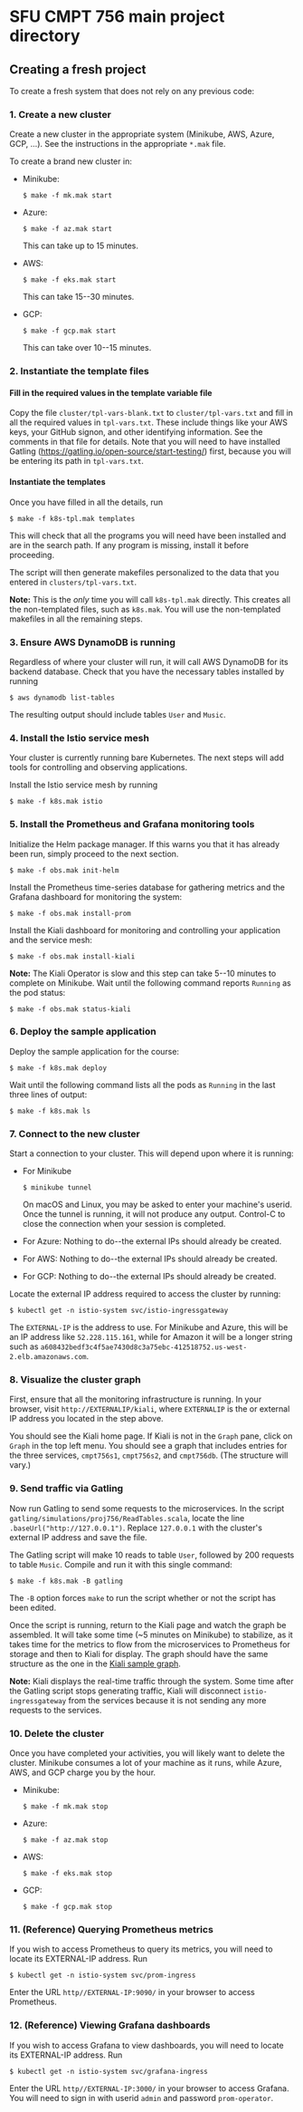 # SFU CMPT 756 main project directory

## Creating a fresh project

To create a fresh system that does not rely on any previous code:

### 1. Create a new cluster

Create a new cluster in the appropriate system (Minikube, AWS, Azure,
GCP, ...).  See the instructions in the appropriate `*.mak` file.

To create a brand new cluster in:

* Minikube:

  ~~~
  $ make -f mk.mak start
  ~~~

* Azure:

  ~~~
  $ make -f az.mak start
  ~~~

  This can take up to 15 minutes.

* AWS:

  ~~~
  $ make -f eks.mak start
  ~~~

  This can take 15--30 minutes.

* GCP:

  ~~~
  $ make -f gcp.mak start
  ~~~

  This can take over 10--15 minutes.

### 2. Instantiate the template files

#### Fill in the required values in the template variable file

Copy the file `cluster/tpl-vars-blank.txt` to `cluster/tpl-vars.txt`
and fill in all the required values in `tpl-vars.txt`.  These include
things like your AWS keys, your GitHub signon, and other identifying
information.  See the comments in that file for details. Note that you
will need to have installed Gatling
(https://gatling.io/open-source/start-testing/) first, because you
will be entering its path in `tpl-vars.txt`.

#### Instantiate the templates

Once you have filled in all the details, run

~~~
$ make -f k8s-tpl.mak templates
~~~

This will check that all the programs you will need have been
installed and are in the search path.  If any program is missing,
install it before proceeding.

The script will then generate makefiles personalized to the data that
you entered in `clusters/tpl-vars.txt`.

**Note:** This is the *only* time you will call `k8s-tpl.mak`
directly. This creates all the non-templated files, such as
`k8s.mak`.  You will use the non-templated makefiles in all the
remaining steps.

### 3. Ensure AWS DynamoDB is running

Regardless of where your cluster will run, it will call AWS DynamoDB
for its backend database. Check that you have the necessary tables
installed by running

~~~
$ aws dynamodb list-tables
~~~

The resulting output should include tables `User` and `Music`.

### 4. Install the Istio service mesh

Your cluster is currently running bare Kubernetes. The next steps will
add tools for controlling and observing applications.

Install the Istio service mesh by running

~~~
$ make -f k8s.mak istio
~~~

### 5. Install the Prometheus and Grafana monitoring tools

Initialize the Helm package manager. If this warns you that it has
already been run, simply proceed to the next section.

~~~
$ make -f obs.mak init-helm
~~~

Install the Prometheus time-series database for gathering metrics and
the Grafana dashboard for monitoring the system:

~~~
$ make -f obs.mak install-prom
~~~

Install the Kiali dashboard for monitoring and controlling your
application and the service mesh:

~~~
$ make -f obs.mak install-kiali
~~~

**Note:** The Kiali Operator is slow and this step can take 5--10
  minutes to complete on Minikube. Wait until the following command
  reports `Running` as the pod status:

~~~
$ make -f obs.mak status-kiali
~~~

### 6. Deploy the sample application

Deploy the sample application for the course:

~~~
$ make -f k8s.mak deploy
~~~

Wait until the following command lists all the pods as `Running` in
the last three lines of output:

~~~
$ make -f k8s.mak ls
~~~

### 7. Connect to the new cluster

Start a connection to your cluster.  This will depend upon where it is
running:

* For Minikube

  ~~~
  $ minikube tunnel
  ~~~

  On macOS and Linux, you may be asked to enter your machine's
  userid. Once the tunnel is running, it will not produce any output.
  Control-C to close the connection when your session is completed.


* For Azure: Nothing to do--the external IPs should already be created.

* For AWS: Nothing to do--the external IPs should already be created.

* For GCP: Nothing to do--the external IPs should already be created.

Locate the external IP address required to access the cluster by running:

~~~
$ kubectl get -n istio-system svc/istio-ingressgateway
~~~

The `EXTERNAL-IP` is the address to use.  For Minikube and Azure, this
will be an IP address like `52.228.115.161`, while for Amazon it will
be a longer string such as 
`a608432bedf3c4f5ae7430d8c3a75ebc-412518752.us-west-2.elb.amazonaws.com`.

### 8. Visualize the cluster graph

First, ensure that all the monitoring infrastructure is running. In
your browser, visit `http://EXTERNALIP/kiali`, where `EXTERNALIP` is the
or external IP address you located in the step above.

You should see the Kiali home page.  If Kiali is not in the `Graph`
pane, click on `Graph` in the top left menu.  You should see a graph
that includes entries for the three services, `cmpt756s1`,
`cmpt756s2`, and `cmpt756db`.  (The structure will vary.)

### 9. Send traffic via Gatling

Now run Gatling to send some requests to the microservices. In the
script `gatling/simulations/proj756/ReadTables.scala`, locate the
line `.baseUrl("http://127.0.0.1")`. Replace `127.0.0.1` with the
cluster's external IP address and save the file.

The Gatling script will make 10 reads to table `User`, followed by 200
requests to table `Music`. Compile and run it with this single command:

~~~
$ make -f k8s.mak -B gatling
~~~

The `-B` option forces `make` to run the script whether or not the
script has been edited.

Once the script is running, return to the Kiali page and watch the
graph be assembled. It will take some time (~5 minutes on Minikube) to
stabilize, as it takes time for the metrics to flow from the
microservices to Prometheus for storage and then to Kiali for
display. The graph should have the same structure as the one in the
[Kiali sample graph](cluster/Kiali-sample-graph.png).

**Note:** Kiali displays the real-time traffic through the
system. Some time after the Gatling script stops generating traffic,
Kiali will disconnect `istio-ingressgateway` from the services because
it is not sending any more requests to the services.

### 10. Delete the cluster

Once you have completed your activities, you will likely want to
delete the cluster.  Minikube consumes a lot of your machine as it
runs, while Azure, AWS, and GCP charge you by the hour.

* Minikube:

  ~~~
  $ make -f mk.mak stop
  ~~~

* Azure:

  ~~~
  $ make -f az.mak stop
  ~~~

* AWS:

  ~~~
  $ make -f eks.mak stop
  ~~~

* GCP:

  ~~~
  $ make -f gcp.mak stop
  ~~~

### 11. (Reference) Querying Prometheus metrics

If you wish to access Prometheus to query its metrics, you will need
to locate its EXTERNAL-IP address. Run

~~~
$ kubectl get -n istio-system svc/prom-ingress
~~~

Enter the URL `http//EXTERNAL-IP:9090/` in your browser to access
Prometheus.

### 12. (Reference) Viewing Grafana dashboards

If you wish to access Grafana to view dashboards, you will need
to locate its EXTERNAL-IP address. Run

~~~
$ kubectl get -n istio-system svc/grafana-ingress
~~~

Enter the URL `http//EXTERNAL-IP:3000/` in your browser to access
Grafana.  You will need to sign in with userid `admin` and password
`prom-operator`.
